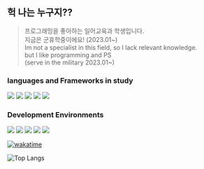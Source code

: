 ## 헉 나는 누구지??
> 프로그래밍을 좋아하는 일어교육과 학생입니다.    
> 지금은 군휴학중이에요! (2023.01~)    
> Im not a specialist in this field, so I lack relevant knowledge.    
> but I like programming and PS   
> (serve in the military 2023.01~)   

### languages and Frameworks in study
![](https://img.shields.io/badge/C++-00599C?logo=cplusplus&logoColor=fff)
![](https://img.shields.io/badge/node-F7DF1E?logo=nodedotjs&logoColor=fff)
![](https://img.shields.io/badge/.NET-512BD4?logo=csharp&logoColor=fff)
![](https://img.shields.io/badge/Unity-000000?logo=unity&logoColor=fff)
![](https://img.shields.io/badge/git-3C2179?logo=git&logoColor=fff)    


### Development Environments
![](https://img.shields.io/badge/Ubuntu-E95420?logo=Ubuntu&logoColor=fff)
![](https://img.shields.io/badge/Vim-019733?logo=Vim&logoColor=fff) 
![](https://img.shields.io/badge/Windows_11-00599C?logo=windows&logoColor=fff)
![](https://img.shields.io/badge/VS-5C2D91?logo=Visual-Studio&logoColor=fff)
![](https://img.shields.io/badge/VSCode-007ACC?logo=Visual-Studio&logoColor=fff)

[![wakatime](https://wakatime.com/badge/user/59029d52-03e3-4d94-8c10-24411c6c314e.svg)](https://wakatime.com/@59029d52-03e3-4d94-8c10-24411c6c314e)    





<!--[![Top Langs](https://github-readme-stats.vercel.app/api/top-langs/?username=rosmontisu&layout=compact)](https://github.com/anuraghazra/github-readme-stats)   --> 
![Top Langs](https://github-readme-stats.vercel.app/api/top-langs/?username=rosmontisu&hide_progress=true)

